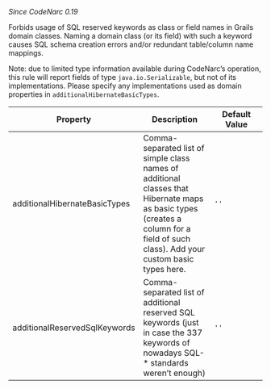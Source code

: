 *Since CodeNarc 0.19*

Forbids usage of SQL reserved keywords as class or field names in Grails
domain classes. Naming a domain class (or its field) with such a keyword
causes SQL schema creation errors and/or redundant table/column name
mappings.

Note: due to limited type information available during CodeNarc’s
operation, this rule will report fields of type `java.io.Serializable`,
but not of its implementations. Please specify any implementations used
as domain properties in `additionalHibernateBasicTypes`.

<table>
<colgroup>
<col style="width: 40%" />
<col style="width: 33%" />
<col style="width: 25%" />
</colgroup>
<thead>
<tr>
<th>Property</th>
<th>Description</th>
<th>Default Value</th>
</tr>
</thead>
<tbody>
<tr>
<td>additionalHibernateBasicTypes</td>
<td>Comma-separated list of simple class names of additional classes
that Hibernate maps as basic types (creates a column for a field of such
class). Add your custom basic types here.</td>
<td><code>''</code></td>
</tr>
<tr>
<td>additionalReservedSqlKeywords</td>
<td>Comma-separated list of additional reserved SQL keywords (just in
case the 337 keywords of nowadays SQL-* standards weren’t enough)</td>
<td><code>''</code></td>
</tr>
</tbody>
</table>
